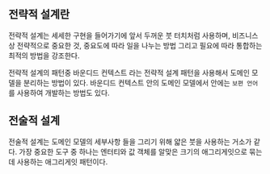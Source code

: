 
## 전략적 설계란

전략적 설계는 세세한 구현을 들어가기에 앞서 두꺼운 붓 터치처럼 사용하며, 비즈니스 상 전략적으로 중요한 것, 중요도에 따라 일을 나누는 방법 그리고 필요에 따라 통합하는 최적의 방법을 강조한다.

전략적 설계의 패턴중 바운디드 컨텍스트 라는 전략적 설계 패턴을 사용해서 도메인 모델을 분리하는 방법이 있다. 
바운디드 컨텍스트 안의 도메인 모델에서 안에는 `보편 언어` 를 사용하여 개발하는 방법도 있다.

## 전술적 설계

전술적 설계는 도메인 모델의 세부사항 들을 그리기 위해 얇은 붓을 사용하는 거소가 같다.
가장 중요한 도구 중 하나는 엔터티와 값 객체를 알맞은 크기의 애그리게잇으로 묶는데 사용하는 애그리게잇 패턴이다.
